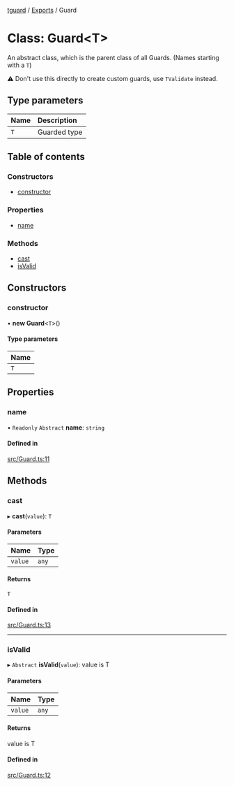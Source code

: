 [tguard](../README.md) / [Exports](../modules.md) / Guard

# Class: Guard<T\>

An abstract class, which is the parent class of all Guards. (Names starting with a `T`)

⚠️ Don't use this directly to create custom guards, use `TValidate` instead.

## Type parameters

| Name | Description |
| :------ | :------ |
| `T` | Guarded type |

## Table of contents

### Constructors

- [constructor](Guard.md#constructor)

### Properties

- [name](Guard.md#name)

### Methods

- [cast](Guard.md#cast)
- [isValid](Guard.md#isvalid)

## Constructors

### constructor

• **new Guard**<`T`\>()

#### Type parameters

| Name |
| :------ |
| `T` |

## Properties

### name

• `Readonly` `Abstract` **name**: `string`

#### Defined in

[src/Guard.ts:11](https://github.com/davidkarolyi/tguard/blob/0dd2269/src/Guard.ts#L11)

## Methods

### cast

▸ **cast**(`value`): `T`

#### Parameters

| Name | Type |
| :------ | :------ |
| `value` | `any` |

#### Returns

`T`

#### Defined in

[src/Guard.ts:13](https://github.com/davidkarolyi/tguard/blob/0dd2269/src/Guard.ts#L13)

___

### isValid

▸ `Abstract` **isValid**(`value`): value is T

#### Parameters

| Name | Type |
| :------ | :------ |
| `value` | `any` |

#### Returns

value is T

#### Defined in

[src/Guard.ts:12](https://github.com/davidkarolyi/tguard/blob/0dd2269/src/Guard.ts#L12)
